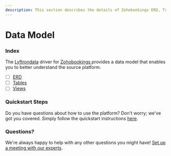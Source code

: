 ```yaml
---
description: This section describes the details of Zohobookings ERD, Tables, and Views.
---
```


# Data Model

### Index

The  [Lyftrondata](https://www.lyftrondata.com/) driver for [Zohobookings](https://www.lyftrondata.com/integration/zohobookings/)[ ](https://www.lyftrondata.com/integration/zohobookings/)provides a data model that enables you to better understand the source platform.

* [ ] [ERD](../../../business-analytics/zohobookings/data-model/erd.md)
* [ ] [Tables](../../../business-analytics/zohobookings/data-model/tables.md)
* [ ] [Views](../../../business-analytics/zohobookings/data-model/views.md)

### Quickstart Steps

Do you have questions about how to use the platform? Don't worry; we've got you covered. Simply follow the quickstart instructions [here](../../../../quickstart-steps.md).

### Questions? <a href="#questions" id="questions"></a>

We're always happy to help with any other questions you might have! [Set up a meeting with our experts](https://www.lyftrondata.com/book-a-meeting/).

